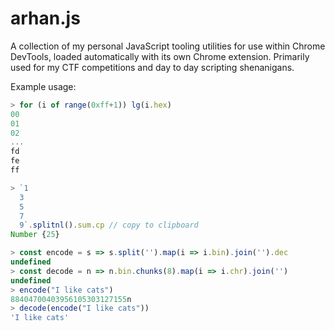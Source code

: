 # arhan.js

A collection of my personal JavaScript tooling utilities for use within Chrome DevTools, loaded automatically with its own Chrome extension. Primarily used for my CTF competitions and day to day scripting shenanigans.

Example usage:

```js
> for (i of range(0xff+1)) lg(i.hex)
00
01
02
...
fd
fe
ff
```

```js
> `1
  3
  5
  7
  9`.splitnl().sum.cp // copy to clipboard
Number {25}
```

```js
> const encode = s => s.split('').map(i => i.bin).join('').dec
undefined
> const decode = n => n.bin.chunks(8).map(i => i.chr).join('')
undefined
> encode("I like cats")
88404700403956105303127155n
> decode(encode("I like cats"))
'I like cats'
```
